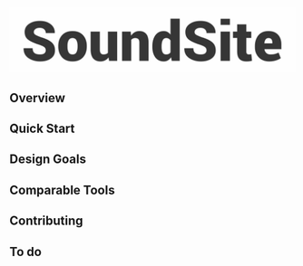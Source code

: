 ![](/assets/soundsite.jpg)

Overview
--------


Quick Start
-----------


Design Goals
------------


Comparable Tools
----------------


Contributing
------------


To do
-----
